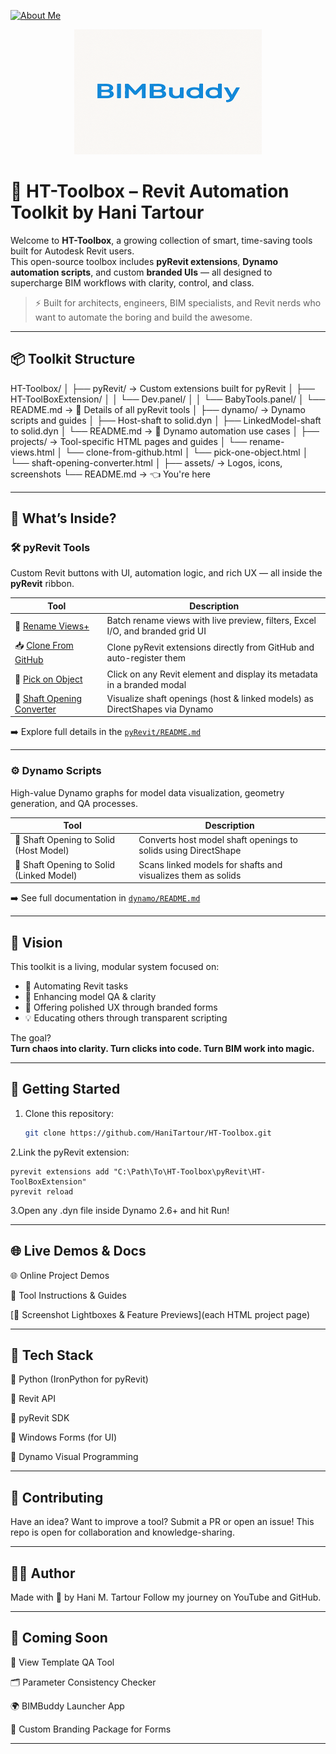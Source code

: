 [![About Me](https://img.shields.io/badge/About-Hani%20Tartour-orange?style=for-the-badge&logo=readthedocs)](https://hanitartour.github.io/about.html)

<p align="center">
  <img src="resources/BIMBuddy Logo400.png" width="300" alt="BIMBuddy Logo">




# 🧰 HT-Toolbox – Revit Automation Toolkit by Hani Tartour

Welcome to **HT-Toolbox**, a growing collection of smart, time-saving tools built for Autodesk Revit users.  
This open-source toolbox includes **pyRevit extensions**, **Dynamo automation scripts**, and custom **branded UIs** — all designed to supercharge BIM workflows with clarity, control, and class.  

> ⚡ Built for architects, engineers, BIM specialists, and Revit nerds who want to automate the boring and build the awesome.

---

## 📦 Toolkit Structure
HT-Toolbox/
│
├── pyRevit/ → Custom extensions built for pyRevit
│ ├── HT-ToolBoxExtension/
│ │ └── Dev.panel/
│ │ └── BabyTools.panel/
│ └── README.md → 🔗 Details of all pyRevit tools
│
├── dynamo/ → Dynamo scripts and guides
│ ├── Host-shaft to solid.dyn
│ ├── LinkedModel-shaft to solid.dyn
│ └── README.md → 🔗 Dynamo automation use cases
│
├── projects/ → Tool-specific HTML pages and guides
│ └── rename-views.html
│ └── clone-from-github.html
│ └── pick-one-object.html
│ └── shaft-opening-converter.html
│
├── assets/ → Logos, icons, screenshots
└── README.md → 👈 You're here


---

## 🧠 What’s Inside?

### 🛠 pyRevit Tools
Custom Revit buttons with UI, automation logic, and rich UX — all inside the **pyRevit** ribbon.

| Tool | Description |
|------|-------------|
| 🔄 [Rename Views+](projects/rename-views.html) | Batch rename views with live preview, filters, Excel I/O, and branded grid UI |
| 📥 [Clone From GitHub](projects/clone-from-github.html) | Clone pyRevit extensions directly from GitHub and auto-register them |
| 🎯 [Pick on Object](projects/pick-one-object.html) | Click on any Revit element and display its metadata in a branded modal |
| 🧱 [Shaft Opening Converter](projects/shaft-opening-converter.html) | Visualize shaft openings (host & linked models) as DirectShapes via Dynamo |

➡️ Explore full details in the [`pyRevit/README.md`](pyRevit/README.md)

---

### ⚙️ Dynamo Scripts

High-value Dynamo graphs for model data visualization, geometry generation, and QA processes.

| Tool | Description |
|------|-------------|
| 🧱 Shaft Opening to Solid (Host Model) | Converts host model shaft openings to solids using DirectShape |
| 🧱 Shaft Opening to Solid (Linked Model) | Scans linked models for shafts and visualizes them as solids |

➡️ See full documentation in [`dynamo/README.md`](dynamo/README.md)

---

## 🎯 Vision

This toolkit is a living, modular system focused on:

- 🔁 Automating Revit tasks
- 🧩 Enhancing model QA & clarity
- 🎨 Offering polished UX through branded forms
- 💡 Educating others through transparent scripting

The goal?  
**Turn chaos into clarity. Turn clicks into code. Turn BIM work into magic.**

---

## 🚀 Getting Started

1. Clone this repository:
   ```bash
   git clone https://github.com/HaniTartour/HT-Toolbox.git
2.Link the pyRevit extension:
    
    pyrevit extensions add "C:\Path\To\HT-Toolbox\pyRevit\HT-ToolBoxExtension"
    pyrevit reload
3.Open any .dyn file inside Dynamo 2.6+ and hit Run!

---

## 🌐 Live Demos & Docs
🌐 Online Project Demos

📘 Tool Instructions & Guides

[📸 Screenshot Lightboxes & Feature Previews](each HTML project page)


---

## 🧩 Tech Stack
🐍 Python (IronPython for pyRevit)

🧠 Revit API

🔧 pyRevit SDK

💎 Windows Forms (for UI)

📐 Dynamo Visual Programming

---


## 🤝 Contributing
Have an idea? Want to improve a tool? Submit a PR or open an issue!
This repo is open for collaboration and knowledge-sharing.

---

## 🧑‍💻 Author
Made with 💙 by Hani M. Tartour
Follow my journey on YouTube and GitHub.

---

## 🚧 Coming Soon
🧮 View Template QA Tool

🗂 Parameter Consistency Checker

🌍 BIMBuddy Launcher App

🎨 Custom Branding Package for Forms

---


